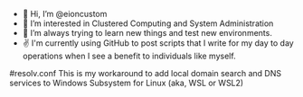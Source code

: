 - 👋 Hi, I’m @eioncustom
- 👀 I’m interested in Clustered Computing and System Administration
- 🌱 I’m always trying to learn new things and test new environments.
- ✌️ I'm currently using GitHub to post scripts that I write for my day to day operations when I see a benefit to individuals like myself.

<!---
eioncustom/eioncustom is a ✨ special ✨ repository because its `README.md` (this file) appears on your GitHub profile.
You can click the Preview link to take a look at your changes.
--->

#resolv.conf
This is my workaround to add local domain search and DNS services to Windows Subsystem for Linux (aka, WSL or WSL2)
